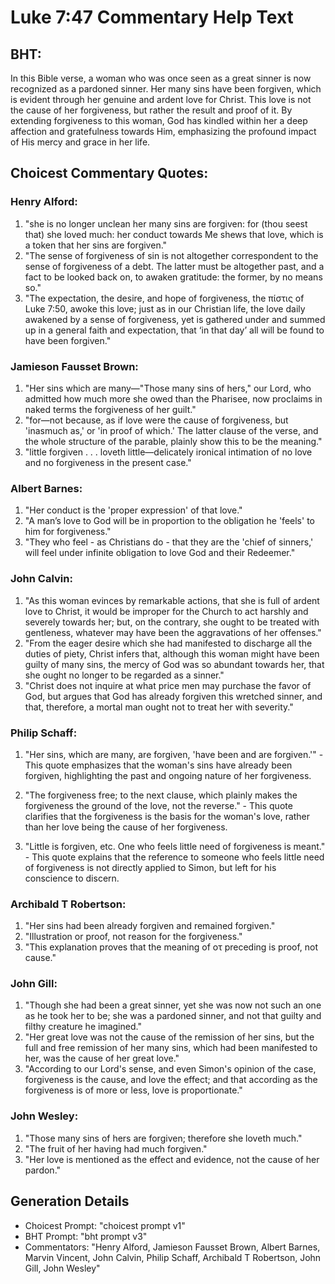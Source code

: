 # Luke 7:47 Commentary Help Text

## BHT:
In this Bible verse, a woman who was once seen as a great sinner is now recognized as a pardoned sinner. Her many sins have been forgiven, which is evident through her genuine and ardent love for Christ. This love is not the cause of her forgiveness, but rather the result and proof of it. By extending forgiveness to this woman, God has kindled within her a deep affection and gratefulness towards Him, emphasizing the profound impact of His mercy and grace in her life.

## Choicest Commentary Quotes:
### Henry Alford:
1. "she is no longer unclean her many sins are forgiven: for (thou seest that) she loved much: her conduct towards Me shews that love, which is a token that her sins are forgiven."
2. "The sense of forgiveness of sin is not altogether correspondent to the sense of forgiveness of a debt. The latter must be altogether past, and a fact to be looked back on, to awaken gratitude: the former, by no means so."
3. "The expectation, the desire, and hope of forgiveness, the πίστις of Luke 7:50, awoke this love; just as in our Christian life, the love daily awakened by a sense of forgiveness, yet is gathered under and summed up in a general faith and expectation, that ‘in that day’ all will be found to have been forgiven."

### Jamieson Fausset Brown:
1. "Her sins which are many—"Those many sins of hers," our Lord, who admitted how much more she owed than the Pharisee, now proclaims in naked terms the forgiveness of her guilt."
2. "for—not because, as if love were the cause of forgiveness, but 'inasmuch as,' or 'in proof of which.' The latter clause of the verse, and the whole structure of the parable, plainly show this to be the meaning."
3. "little forgiven . . . loveth little—delicately ironical intimation of no love and no forgiveness in the present case."

### Albert Barnes:
1. "Her conduct is the 'proper expression' of that love."
2. "A man’s love to God will be in proportion to the obligation he 'feels' to him for forgiveness."
3. "They who feel - as Christians do - that they are the 'chief of sinners,' will feel under infinite obligation to love God and their Redeemer."

### John Calvin:
1. "As this woman evinces by remarkable actions, that she is full of ardent love to Christ, it would be improper for the Church to act harshly and severely towards her; but, on the contrary, she ought to be treated with gentleness, whatever may have been the aggravations of her offenses."
2. "From the eager desire which she had manifested to discharge all the duties of piety, Christ infers that, although this woman might have been guilty of many sins, the mercy of God was so abundant towards her, that she ought no longer to be regarded as a sinner."
3. "Christ does not inquire at what price men may purchase the favor of God, but argues that God has already forgiven this wretched sinner, and that, therefore, a mortal man ought not to treat her with severity."

### Philip Schaff:
1. "Her sins, which are many, are forgiven, 'have been and are forgiven.'" - This quote emphasizes that the woman's sins have already been forgiven, highlighting the past and ongoing nature of her forgiveness.

2. "The forgiveness free; to the next clause, which plainly makes the forgiveness the ground of the love, not the reverse." - This quote clarifies that the forgiveness is the basis for the woman's love, rather than her love being the cause of her forgiveness.

3. "Little is forgiven, etc. One who feels little need of forgiveness is meant." - This quote explains that the reference to someone who feels little need of forgiveness is not directly applied to Simon, but left for his conscience to discern.

### Archibald T Robertson:
1. "Her sins had been already forgiven and remained forgiven."
2. "Illustration or proof, not reason for the forgiveness."
3. "This explanation proves that the meaning of οτ preceding is proof, not cause."

### John Gill:
1. "Though she had been a great sinner, yet she was now not such an one as he took her to be; she was a pardoned sinner, and not that guilty and filthy creature he imagined."
2. "Her great love was not the cause of the remission of her sins, but the full and free remission of her many sins, which had been manifested to her, was the cause of her great love."
3. "According to our Lord's sense, and even Simon's opinion of the case, forgiveness is the cause, and love the effect; and that according as the forgiveness is of more or less, love is proportionate."

### John Wesley:
1. "Those many sins of hers are forgiven; therefore she loveth much." 
2. "The fruit of her having had much forgiven."
3. "Her love is mentioned as the effect and evidence, not the cause of her pardon."


## Generation Details
- Choicest Prompt: "choicest prompt v1"
- BHT Prompt: "bht prompt v3"
- Commentators: "Henry Alford, Jamieson Fausset Brown, Albert Barnes, Marvin Vincent, John Calvin, Philip Schaff, Archibald T Robertson, John Gill, John Wesley"
